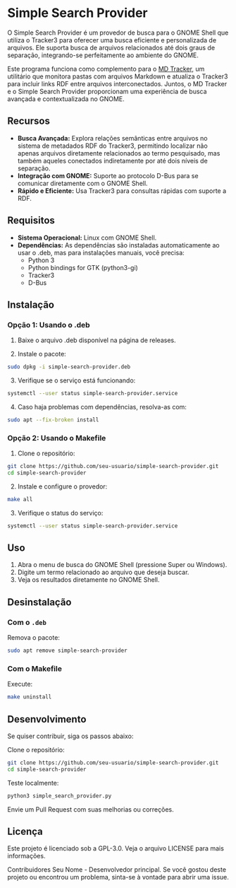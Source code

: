 # Simple Search Provider

O Simple Search Provider é um provedor de busca para o GNOME Shell que utiliza o Tracker3 para oferecer uma busca eficiente e personalizada de arquivos. Ele suporta busca de arquivos relacionados até dois graus de separação, integrando-se perfeitamente ao ambiente do GNOME.

Este programa funciona como complemento para o [MD Tracker](https://github.com/marciomoretto/md-tracker), um utilitário que monitora pastas com arquivos Markdown e atualiza o Tracker3 para incluir links RDF entre arquivos interconectados. Juntos, o MD Tracker e o Simple Search Provider proporcionam uma experiência de busca avançada e contextualizada no GNOME.

## Recursos
* **Busca Avançada:** Explora relações semânticas entre arquivos no sistema de metadados RDF do Tracker3, permitindo localizar não apenas arquivos diretamente relacionados ao termo pesquisado, mas também aqueles conectados indiretamente por até dois níveis de separação.
* **Integração com GNOME:** Suporte ao protocolo D-Bus para se comunicar diretamente com o GNOME Shell.
* **Rápido e Eficiente:** Usa Tracker3 para consultas rápidas com suporte a RDF.

## Requisitos
* **Sistema Operacional:** Linux com GNOME Shell.
* **Dependências:** As dependências são instaladas automaticamente ao usar o .deb, mas para instalações manuais, você precisa:
  * Python 3
  * Python bindings for GTK (python3-gi)
  * Tracker3
  * D-Bus

## Instalação

### Opção 1: Usando o .deb
1. Baixe o arquivo .deb disponível na página de releases.

2. Instale o pacote:

```bash
sudo dpkg -i simple-search-provider.deb
```

3. Verifique se o serviço está funcionando:

```bash
systemctl --user status simple-search-provider.service
```

4. Caso haja problemas com dependências, resolva-as com:

```bash
sudo apt --fix-broken install
```

### Opção 2: Usando o Makefile
1. Clone o repositório:

```bash
git clone https://github.com/seu-usuario/simple-search-provider.git
cd simple-search-provider
```

2. Instale e configure o provedor:

```bash
make all
```

3. Verifique o status do serviço:

```bash
systemctl --user status simple-search-provider.service
```

## Uso
1. Abra o menu de busca do GNOME Shell (pressione Super ou Windows).
2. Digite um termo relacionado ao arquivo que deseja buscar.
3. Veja os resultados diretamente no GNOME Shell.

## Desinstalação
### Com o `.deb`
Remova o pacote:
```bash
sudo apt remove simple-search-provider
```

### Com o Makefile
Execute:
```bash
make uninstall
```

## Desenvolvimento
Se quiser contribuir, siga os passos abaixo:

Clone o repositório:

```bash
git clone https://github.com/seu-usuario/simple-search-provider.git
cd simple-search-provider
```

Teste localmente:

```bash
python3 simple_search_provider.py
```

Envie um Pull Request com suas melhorias ou correções.

## Licença
Este projeto é licenciado sob a GPL-3.0. Veja o arquivo LICENSE para mais informações.

Contribuidores
Seu Nome - Desenvolvedor principal.
Se você gostou deste projeto ou encontrou um problema, sinta-se à vontade para abrir uma issue.

